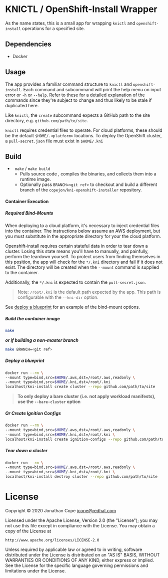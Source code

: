 # KNICTL / OpenShift-Install Wrapper

As the name states, this is a small app for wrapping `knictl` and `openshift-install` operations for a specified site. 

## Dependencies

- Docker

## Usage

The app provides a familiar command structure to `knictl` and `openshift-install`.  Each command and subcommand will print the help menu on input error or `-h` or `--help`.  Refer to these for a detailed explanation of the commands since they're subject to change and thus likely to be stale if duplicated here.

Like `knictl`, the `create` subcommand expects a GitHub path to the site directory, e.g. `github.com/path/to/site`. 

`knictl` requires credential files to operate. For cloud platforms, these should be the default `$HOME/.<platform>` locations. To deploy the OpenShift cluster, a `pull-secret.json` file must exist in `$HOME/.kni`

## Build

- ` make` / `make build`
  - Pulls source code , compiles the binaries, and collects them into a runtime image. 
  - Optionally pass `BRANCH=<git ref>` to checkout and build a different branch of the `copejon/kni-openshift-installer` repository.

#### Container Execution

##### Required Bind-Mounts

When deploying to a cloud platform, it's necessary to inject credential files into the container.  The instructions below assume an AWS deployment, but you must substitute in the appropriate directory for your the cloud platform.

Openshift-install requires certain stateful data in order to tear down a cluster.  Losing this state means you'll have to manually, and painfully, perform the teardown yourself.  To protect users from finding themselves in this position, the app will check for the `*/.kni` directory and fail if it does not exist.  The directory will be created when the `--mount` command is supplied to the container.

Additionally, the `*/.kni` is expected to contain the `pull-secret.json`. 

> Note: `/root/.kni` is the default path expected by the app.  This path is configurable with the `--kni-dir` option.

See [deploy a blueprint](#deploy-a-blueprint) for an example of the bind-mount options.

##### Build the container image

```bash
make
```

***or if building a non-master branch***

```bash
make BRANCH=<git ref>
```

##### Deploy a blueprint

```bash
docker run --rm \
--mount type=bind,src=$HOME/.aws,dst=/root/.aws,readonly \
--mount type=bind,src=$HOME/.kni,dst=/root/.kni 
localhost/kni-install create cluster --repo github.com/path/to/site
```

> **To only deploy a bare cluster (i.e. not apply workload manifests), use the `--bare-cluster` option**

##### *Or* Create Ignition Configs

```bash
docker run --rm \
--mount type=bind,src=$HOME/.aws,dst=/root/.aws,readonly \
--mount type=bind,src=$HOME/.kni,dst=/root/.kni \
localhost/kni-install create ignition-configs --repo github.com/path/to/site
```

##### Tear down a cluster

```bash
docker run --rm \
--mount type=bind,src=$HOME/.aws,dst=/root/.aws,readonly \
--mount type=bind,src=$HOME/.kni,dst=/root/.kni \
localhost/kni-install destroy cluster --repo github.com/path/to/site
```

# License

Copyright © 2020 Jonathan Cope jcope@redhat.com

Licensed under the Apache License, Version 2.0 (the "License");
you may not use this file except in compliance with the License.
You may obtain a copy of the License at

    http://www.apache.org/licenses/LICENSE-2.0

Unless required by applicable law or agreed to in writing, software
distributed under the License is distributed on an "AS IS" BASIS,
WITHOUT WARRANTIES OR CONDITIONS OF ANY KIND, either express or implied.
See the License for the specific language governing permissions and
limitations under the License.